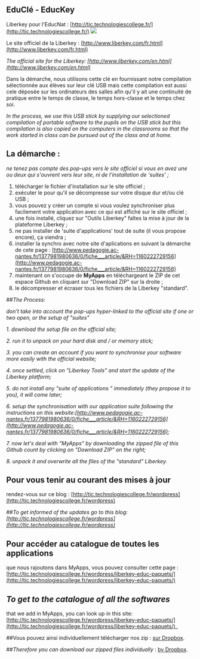 ## EduClé - EducKey


Liberkey pour l'EducNat : [http://tic.technologiescollege.fr/](http://tic.technologiescollege.fr/)
![](http://www.liberkey.com/images/home/lbkhome5.jpg)

Le site officiel de la Liberkey : [http://www.liberkey.com/fr.html](http://www.liberkey.com/fr.html)

_The official site for the Liberkey: [http://www.liberkey.com/en.html](http://www.liberkey.com/en.html)_

Dans la démarche, nous utilisons cette clé en fournissant notre compilation sélectionnée aux élèves sur leur clé USB mais cette compilation est aussi cele déposée sur les ordinateurs des salles afin qu'il y ait une continuité de pratique entre le temps de classe, le temps hors-classe et le temps chez soi.

_In the process, we use this USB stick by supplying our selectioned compilation of portable software to the pupils on the USB stick but this compilation is also copied on the computers in the classrooms so that the work started in class can be pursued out of the class and at home._ 

## La démarche :
_ne tenez pas compte des pop-ups vers le site officiel si vous en avez une ou deux qui s'ouvrent vers leur site, ni de l'installation de 'suites' ;_

1. télécharger le fichier d'installation sur le site officiel ;
2. exécuter le pour qu'il se décompresse sur votre disque dur et/ou clé USB ;
3. vous pouvez y créer un compte si vous voulez synchroniser plus facilement votre application avec ce qui est affiché sur le site officiel ;
4. une fois installé, cliquez sur "Outils Liberkey" faîtes la mise à jour de la plateforme Liberkey ;
5. ne pas installer de 'suite d'applications' tout de suite (il vous propose encore), ça viendra ;
6. installer la synchro avec notre site d'aplications en suivant la démarche de cete page : [http://www.pedagogie.ac-nantes.fr/1377981980636/0/fiche___article/&RH=1160222729156](http://www.pedagogie.ac-nantes.fr/1377981980636/0/fiche___article/&RH=1160222729156)
7. maintenant on s'occupe de **MyApps** en téléchargeant le ZIP de cet espace Github en cliquant sur "Download ZIP" sur la droite ;
8. le décompresser et écraser tous les fichiers de la Liberkey "standard".

##_The Process:_

_don't take into account the pop-ups hyper-linked to the official site if one or two open, or the setup of "suites"_

_1. download the setup file on the official site;_

_2. run it to unpack on your hard disk and / or memory stick;_

_3. you can create an account if you want to synchronise your software more easily with the official website;_

_4. once settled, click on "Liberkey Tools" and start the update of the Liberkey platform;_

_5. do not install any "suite of applications " immediately (they propose it to you), it will come later;_

_6. setup the synchronisation with our application suite following the instructions on this website:[http://www.pedagogie.ac-nantes.fr/1377981980636/0/fiche___article/&RH=1160222729156](http://www.pedagogie.ac-nantes.fr/1377981980636/0/fiche___article/&RH=1160222729156);_

_7. now let's deal with "MyApps" by downloading the zipped file of this Github count by clicking on "Download ZIP" on the right;_

_8. unpack it and overwrite all the files of the "standard" Liberkey._


## Pour vous tenir au courant des mises à jour
rendez-vous sur ce blog : [http://tic.technologiescollege.fr/wordpress](http://tic.technologiescollege.fr/wordpress)

##_To get informed of the updates_
_go to this blog:[http://tic.technologiescollege.fr/wordpress](http://tic.technologiescollege.fr/wordpress)_

## Pour accéder au catalogue de toutes les applications
que nous rajoutons dans MyApps, vous pouvez consulter cette page : [http://tic.technologiescollege.fr/wordpress/liberkey-educ-paquets/](http://tic.technologiescollege.fr/wordpress/liberkey-educ-paquets/)

## _To get to the catalogue of all the softwares_
that we add in MyApps, you can look up in this site: [http://tic.technologiescollege.fr/wordpress/liberkey-educ-paquets/](http://tic.technologiescollege.fr/wordpress/liberkey-educ-paquets/)_

##Vous pouvez ainsi individuellement télécharger nos zip : [sur Dropbox](https://www.dropbox.com/sh/59s7brzbxnnljs9/AAAUb8EF82ybmoeJUl9k135na?dl=0).

##_Therefore you can download our zipped files individually_ : [by Dropbox](https://www.dropbox.com/sh/59s7brzbxnnljs9/AAAUb8EF82ybmoeJUl9k135na?dl=0).
